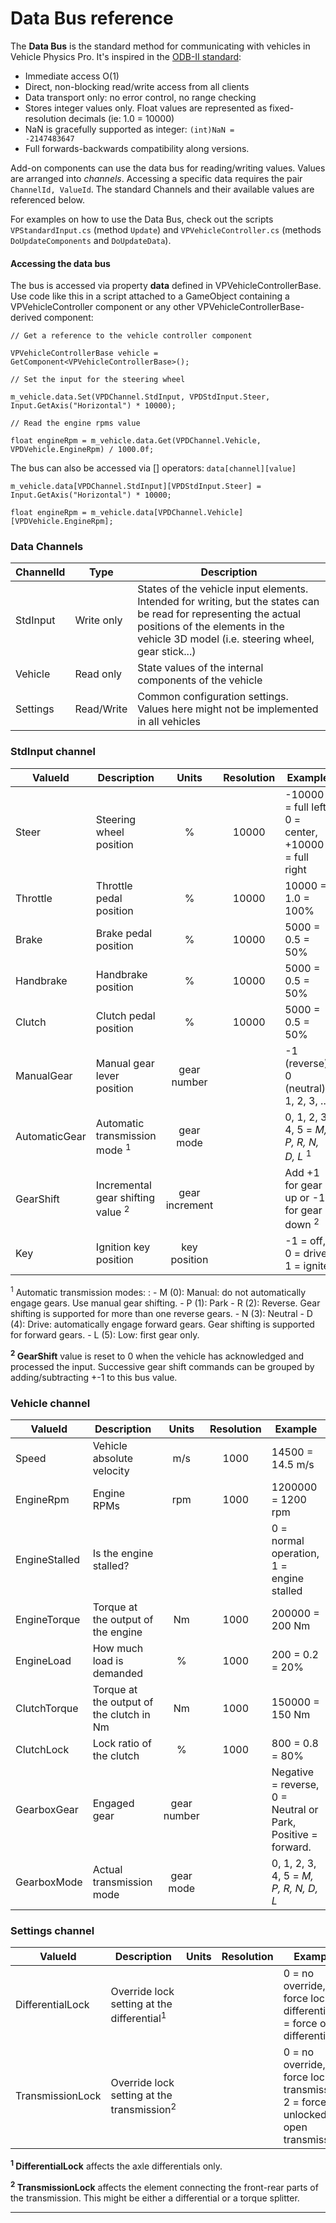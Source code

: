# Data Bus reference

The **Data Bus** is the standard method for communicating with vehicles in Vehicle Physics Pro. It's
inspired in the [ODB-II standard](http://en.wikipedia.org/wiki/OBD-II_PIDs):

- Immediate access O(1)
- Direct, non-blocking read/write access from all clients
- Data transport only: no error control, no range checking
- Stores integer values only. Float values are represented as fixed-resolution decimals (ie: 1.0 = 10000)
- NaN is gracefully supported as integer: <code>(int)NaN = -2147483647</code>
- Full forwards-backwards compatibility along versions.

Add-on components can use the data bus for reading/writing values. Values are arranged
into _channels_. Accessing a specific data requires the pair `ChannelId, ValueId`. The standard
Channels and their available values are referenced below.

For examples on how to use the Data Bus, check out the scripts `VPStandardInput.cs` (method
`Update`) and `VPVehicleController.cs` (methods `DoUpdateComponents` and `DoUpdateData`).

#### Accessing the data bus

The bus is accessed via property **data** defined in VPVehicleControllerBase. Use code like this in a script
attached to a GameObject containing a VPVehicleController component or any other
VPVehicleControllerBase-derived component:

```
// Get a reference to the vehicle controller component

VPVehicleControllerBase vehicle = GetComponent<VPVehicleControllerBase>();

// Set the input for the steering wheel

m_vehicle.data.Set(VPDChannel.StdInput, VPDStdInput.Steer, Input.GetAxis("Horizontal") * 10000);

// Read the engine rpms value

float engineRpm = m_vehicle.data.Get(VPDChannel.Vehicle, VPDVehicle.EngineRpm) / 1000.0f;
```

The bus can also be accessed via [] operators: `data[channel][value]`

```
m_vehicle.data[VPDChannel.StdInput][VPDStdInput.Steer] = Input.GetAxis("Horizontal") * 10000;

float engineRpm = m_vehicle.data[VPDChannel.Vehicle][VPDVehicle.EngineRpm];
```

### Data Channels

| ChannelId | Type | Description |
| --------- | ---- | ----------- |
| StdInput	| Write&nbsp;only	| States of the vehicle input elements.<br>Intended for writing, but the states can be read for representing the actual positions of the elements in the vehicle 3D model (i.e. steering wheel, gear stick...) |
| Vehicle	| Read&nbsp;only		| State values of the internal components of the vehicle |
| Settings	| Read/Write		| Common configuration settings. Values here might not be implemented in all vehicles |

### StdInput channel

| ValueId | Description | Units | Resolution | Example |
| ------- | ----------- |:------:|:----------:| ------- |
|Steer			| Steering wheel position	| %		|10000	|-10000 = full left, 0 = center, +10000 = full right
|Throttle		| Throttle pedal position	| %		|10000	|10000 = 1.0 = 100%
|Brake			| Brake pedal position		| %		|10000	|5000 = 0.5 = 50%
|Handbrake		| Handbrake position		| %		|10000	|5000 = 0.5 = 50%
|Clutch			| Clutch pedal position		| %		|10000	|5000 = 0.5 = 50%
|ManualGear		| Manual gear lever position | gear number | | -1 (reverse), 0 (neutral), 1, 2, 3, ...
|AutomaticGear	| Automatic transmission mode <sup>1</sup> | gear mode | | 0, 1, 2, 3, 4, 5 = _M, P, R, N, D, L_ <sup>1</sup>
|GearShift		| Incremental gear shifting value <sup>2</sup> | gear increment | | Add +1 for gear up or -1 for gear down <sup>2</sup>
|Key			| Ignition key position | key position | | -1 = off, 0 = drive, 1 = ignite


<sup>1</sup> Automatic transmission modes:
:	- M (0): Manual: do not automatically engage gears. Use manual gear shifting.
	- P (1): Park
	- R (2): Reverse. Gear shifting is supported for more than one reverse gears.
	- N (3): Neutral
	- D (4): Drive: automatically engage forward gears. Gear shifting is supported for forward gears.
	- L (5): Low: first gear only.

**<sup>2</sup> GearShift** value is reset to 0 when the vehicle has acknowledged and processed the
input. Successive gear shift commands can be grouped by adding/subtracting +-1 to this bus value.

### Vehicle channel

| ValueId | Description | Units  | Resolution | Example |
| ------- | ----------- |:------:|:----------:| ------- |
|Speed			| Vehicle absolute velocity					| m/s	| 1000	| 14500 = 14.5 m/s
|EngineRpm		| Engine RPMs								| rpm	| 1000	| 1200000 = 1200 rpm
|EngineStalled	| Is the engine stalled? 		 			| 		|       | 0 = normal operation, 1 = engine stalled
|EngineTorque	| Torque at the output of the engine		| Nm	| 1000	| 200000 = 200 Nm
|EngineLoad		| How much load is demanded 				| % 	| 1000	| 200 = 0.2 = 20%
|ClutchTorque	| Torque at the output of the clutch in Nm	| Nm	| 1000	| 150000 = 150 Nm
|ClutchLock		| Lock ratio of the clutch					| %		| 1000	| 800 = 0.8 = 80%
|GearboxGear 	| Engaged gear								| gear number	|		| Negative = reverse, 0 = Neutral or Park, Positive = forward.
|GearboxMode	| Actual transmission mode					| gear mode		|		| 0, 1, 2, 3, 4, 5 = _M, P, R, N, D, L_

### Settings channel

| ValueId | Description | Units  | Resolution | Example |
| ------- | ----------- |:------:|:----------:| ------- |
|DifferentialLock	| Override lock setting at the differential<sup>1</sup>	|	|	| 0 = no override, 1 = force locked differential, 2 = force open differential
|TransmissionLock	| Override lock setting at the transmission<sup>2</sup>	|	|	| 0 = no override, 1 = force locked transmission, 2 = force unlocked / open transmission

**<sup>1</sup> DifferentialLock** affects the axle differentials only.

**<sup>2</sup> TransmissionLock** affects the element connecting the front-rear parts of the
transmission. This might be either a differential or a torque splitter.

---
